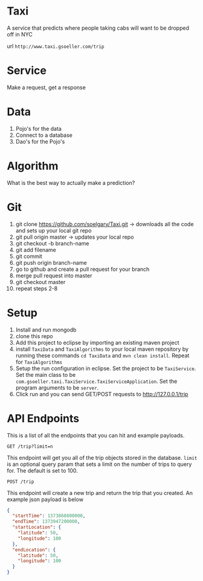 Taxi
====

A service that predicts where people taking cabs will want to be dropped off in NYC

url ```http://www.taxi.gsoeller.com/trip```

Service
=======

Make a request, get a response

Data
====

1. Pojo's for the data
2. Connect to a database
3. Dao's for the Pojo's

Algorithm
=========

What is the best way to actually make a prediction?


Git
===

1. git clone https://github.com/soelgary/Taxi.git -> downloads all the code and sets up your local git repo
2. git pull origin master -> updates your local repo
3. git checkout -b branch-name
4. git add filename
5. git commit 
6. git push origin branch-name
7. go to github and create a pull request for your branch
8. merge pull request into master
9. git checkout master
10. repeat steps 2-8

Setup
=====

1. Install and run mongodb
2. clone this repo
3. Add this project to eclipse by importing an existing maven project
4. install ```TaxiData``` and ```TaxiAlgorithms``` to your local maven repository by running these commands ```cd TaxiData``` and ```mvn clean install```. Repeat for ```TaxiAlgorithms```
5. Setup the run configuration in eclipse. Set the project to be ```TaxiService```. Set the main class to be ```com.gsoeller.taxi.TaxiService.TaxiServiceApplication```. Set the program arguments to be ```server```.
6. Click run and you can send GET/POST requests to http://127.0.0.1/trip


API Endpoints
=============

This is a list of all the endpoints that you can hit and example payloads.

```
GET /trip?limit=n
```


This endpoint will get you all of the trip objects stored in the database. ```limit``` is an optional query param that sets a limit on the number of trips to query for. The default is set to 100.

```
POST /trip
```

This endpoint will create a new trip and return the trip that you created. An example json payload is below

```json
{
  "startTime": 1373860800000, 
  "endTime": 1373947200000, 
  "startLocation": { 
    "latitude": 50, 
    "longitude": 100
  }, 
  "endLocation": { 
    "latitude": 50, 
    "longitude": 100 
  }
}
```




















